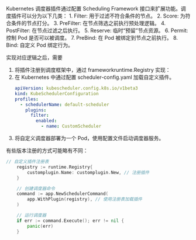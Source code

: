 Kubernetes 调度器插件通过配置 Scheduling Framework 接口来扩展功能。调度插件可以分为以下几类：
    1.    Filter: 用于过滤不符合条件的节点。
    2.    Score: 为符合条件的节点打分。
    3.    PreFilter: 在节点筛选之前执行预处理逻辑。
    4.    PostFilter: 在节点过滤之后执行。
    5.    Reserve: 临时“预留”节点资源。
    6.    Permit: 控制 Pod 是否可以被调度。
    7.    PreBind: 在 Pod 被绑定到节点之前执行。
    8.    Bind: 自定义 Pod 绑定行为。


实现对应逻辑之后，需要
1. 将插件注册到调度框架中，通过 frameworkruntime.Registry 实现：
1. 在 Kubernetes 中通过配置 scheduler-config.yaml 加载自定义插件。
    ```yaml
    apiVersion: kubescheduler.config.k8s.io/v1beta3
    kind: KubeSchedulerConfiguration
    profiles:
      - schedulerName: default-scheduler
        plugins:
          filter:
            enabled:
              - name: CustomScheduler
    ```
1. 将自定义调度器部署为一个 Pod，使用配置文件启动调度器服务。

有些版本注册的方式可能略有不同：
```go
// 自定义插件注册表
	registry := runtime.Registry{
		customplugin.Name: customplugin.New, // 注册插件
	}

	// 创建调度器命令
	command := app.NewSchedulerCommand(
		app.WithPlugin(registry), // 使用注册表加载插件
	)

	// 运行调度器
	if err := command.Execute(); err != nil {
		panic(err)
	}
```